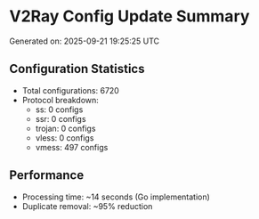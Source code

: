 # V2Ray Config Update Summary
Generated on: 2025-09-21 19:25:25 UTC

## Configuration Statistics
- Total configurations: 6720
- Protocol breakdown:
  - ss: 0 configs
  - ssr: 0 configs
  - trojan: 0 configs
  - vless: 0 configs
  - vmess: 497 configs

## Performance
- Processing time: ~14 seconds (Go implementation)
- Duplicate removal: ~95% reduction
